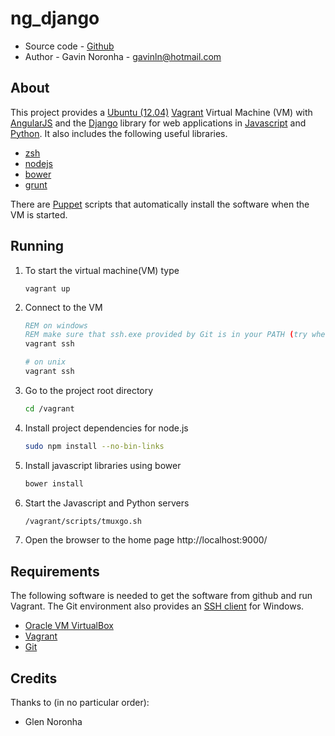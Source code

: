 ng_django
=========

* Source code - [Github][1]
* Author - Gavin Noronha - <gavinln@hotmail.com>

[1]: https://github.com/gavinln/stats_py_vm.git

About
-----

This project provides a [Ubuntu (12.04)][2] [Vagrant][3] Virtual Machine (VM) with [AngularJS][4] and the [Django][5] library for web applications in [Javascript][6] and [Python][7]. It also includes the following useful libraries.

[2]: http://releases.ubuntu.com/precise/
[3]: http://www.vagrantup.com/
[4]: http://angularjs.org/
[5]: https://www.djangoproject.com/
[6]: https://developer.mozilla.org/en-US/docs/Web/JavaScript
[7]: http://www.python.org/

* [zsh][8]
* [nodejs][9]
* [bower][10]
* [grunt][11]


There are [Puppet][13] scripts that automatically install the software when the VM is started.

[8]: http://www.zsh.org/
[9]: http://nodejs.org/
[10]: http://bower.io/
[11]: http://gruntjs.com/
[12]: http://puppetlabs.com/

Running
-------

1. To start the virtual machine(VM) type

    ```
    vagrant up
    ```

2. Connect to the VM

    ```bat
    REM on windows
    REM make sure that ssh.exe provided by Git is in your PATH (try where ssh)
    vagrant ssh
    ```

    ```bash
    # on unix
    vagrant ssh
    ```

3. Go to the project root directory

    ```bash
    cd /vagrant
    ```

4. Install project dependencies for node.js

    ```bash
    sudo npm install --no-bin-links
    ```

5. Install javascript libraries using bower


    ```bash
    bower install
    ```

6. Start the Javascript and Python servers

    ```bash
    /vagrant/scripts/tmuxgo.sh
    ```

7. Open the browser to the home page
http://localhost:9000/


Requirements
------------

The following software is needed to get the software from github and run
Vagrant. The Git environment also provides an [SSH  client][13] for Windows.

* [Oracle VM VirtualBox][14]
* [Vagrant][15]
* [Git][16]

[13]: http://en.wikipedia.org/wiki/Secure_Shell
[14]: https://www.virtualbox.org/
[15]: http://vagrantup.com/
[16]: http://git-scm.com/

Credits
-------

Thanks to (in no particular order):

* Glen Noronha

